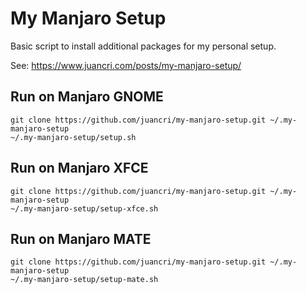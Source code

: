 
# My Manjaro Setup

Basic script to install additional packages for my personal setup.

See: https://www.juancri.com/posts/my-manjaro-setup/

## Run on Manjaro GNOME

```
git clone https://github.com/juancri/my-manjaro-setup.git ~/.my-manjaro-setup
~/.my-manjaro-setup/setup.sh
```

## Run on Manjaro XFCE

```
git clone https://github.com/juancri/my-manjaro-setup.git ~/.my-manjaro-setup
~/.my-manjaro-setup/setup-xfce.sh
```

## Run on Manjaro MATE

```
git clone https://github.com/juancri/my-manjaro-setup.git ~/.my-manjaro-setup
~/.my-manjaro-setup/setup-mate.sh
```


